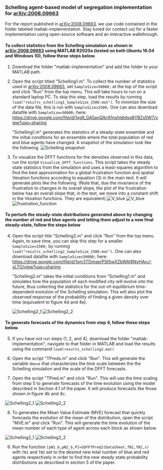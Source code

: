 <!-- # Overview
Here we share code and interactive notebooks that introduce users to the application
of Density-functional Fluctuation Theory (DFFT) to the analysis of residential segregation
through the use of the classic Schelling simulation of residential segregation.

A useful introduction to the application of DFFT onto segregation data is the analysis of simulations with only **two distinct types of agents** shown in the notebook, DFFT_demonstration_Schelling_binary.ipynb, which can be viewed either in a [static online](insert link) version or in an [interactive online](insert link) version. The interactive version allows users to change the parameters of the Schelling simulation to perform their own investigations.

To investigate Schelling models with **three distinct types of agents** (trinary) instead of only two (binary), users can view the "DFFT_demonstration_Schelling_trinary.ipynb" notebook also in a [static](insert link) or [interactive version](insert link). Lastly, if users wish to conduct analysis on the more classic Schelling model where agents move to **vacant sites** instead of switching locations, as was studied in our work [(arXiv:2008.09663)](https://arxiv.org/abs/2008.09663), users can run the "DFFT_demonstration_Schelling_vacancies.ipynb" notebook in either a [static]() or [interactive]() version.

To run simulations on a local machine using Julia, a free open-source language, on a Jupyter notebook users should follow these steps.
1. Download and install [Julia](https://julialang.org/downloads/). This is the language that simulations are written in.
2. Install the necessary additional packages by running the following line of code within a Julia prompt.
3. Steps 1-2 install software needed to run code. To view the interactive notebooks linked above, you must additionally download and install [Jupyter notebook](https://jupyter.readthedocs.io/en/latest/install/notebook-clas  sic.html).
4. Download this repository, open Jupyter (for instance by running `jupyter notebook` from the command prompt), navigate to the downloaded code, and open any of the interactive notebooks. -->

### Schelling agent-based model of segregation implementation for [arXiv:2008.09663](https://arxiv.org/abs/2008.09663)
For the report published in [arXiv:2008.09663](https://arxiv.org/abs/2008.09663), we use code contained in the folder
labeled matlab-implementation. Stay tuned (or contact us) for a faster implementation using open-source software and an interactive walkthrough.

#### To collect statistics from the Schelling simulation as shown in [arXiv:2008.09663](https://arxiv.org/abs/2008.09663) using MATLAB R2020a (tested on both Ubuntu 16.04 and Windows 10), follow these steps below.

1. Download the folder "matlab-implementation" and add the folder to your MATLAB path.
2. Open the script titled "Schelling1.m". To collect the number of statistics used in [arXiv:2008.09663](https://arxiv.org/abs/2008.09663),
set `SampleSize=50000;` at the top of the script and click "Run" from the top menu, This will take hours to run on a standard laptop PC. To skip this step, load the results by running `load("results_schelling1_SampleSize_2500.mat")`. To minimize the size of the data file, this is run with `SampleSize=2500;` One can also download datafile with `SampleSize=50000;` here: https://drive.google.com/file/d/1xg9_GA5avQIbr61nshIdldsq8YBZs5W7/view?usp=sharing 

    "Schelling1.m" generates the statistics of a steady-state ensemble and the initial conditions for an ensemble where the total population of red and blue agents have changed. A snapshot of the simulation look like the following. ![Schelling smapshot](/matlab-implementation/images/Schelling1_1.png)

3. To visualize the DFFT functions for the densities observed in this data, run the script `Visualize_DFFT_functions`. This script takes the steady state statistics from the simulation and uses a least-squares
algorithm to find the best approximation for a global frustration function and spatial Vexation functions according to equation (3) in the main text. It will generate plots like the following. (Note that, due the invariance of the frustration to changes in its overall slope, the plot of the frustration below has an overall slope that, in the text, we move into a constant shift in the Vexation functions. They are equivalent)
![V_blue](/matlab-implementation/images/V_blue.png)
![V_blue](/matlab-implementation/images/V_blue.png)
![frustration_function](/matlab-implementation/images/frustration_function.png)

#### To perturb the steady-state distributions generated above by changing the number of red and blue agents and letting them adjust to a new final steady-state, follow the steps below

4. Open the script title "Schelling2.m" and click "Run" from the top menu. Again, to save time, you can skip this step for a smaller `SampleSize=2500;` by running `load("results_schelling2_SampleSize_2500.mat")`. One can also download datafile with `SampleSize=50000;` here: https://drive.google.com/file/d/1xm3TDmserPSt5wXZbWAI9NyHAnJ-xLTO/view?usp=sharing

    "Schelling2.m" takes the initial conditions from "Schelling1.m" and simulates how the population
    of each modified city will evolve into the future, thus collecting the statistics for the out-of-equilibrium
    time-dependent evolution of the Schelling simulation. This will also plot the observed response of the probability of finding a given density over time (equivalent to figure 4d and 4e).

    ![Schelling2_1](/matlab-implementation/images/Schelling2_1.png)
    ![Schelling2_2](/matlab-implementation/images/Schelling2_2.png)


#### To generate forecasts of the dynamics from step 4, follow these steps below.

5. If you have not run steps (1, 2, and 4), download the folder "matlab-implementation", navigate to that folder in MATLAB and load the results using the command `load(results_schelling2.mat)`

6. Open the script "TPreds.m" and click "Run". This will generate the variable `Omove` that characterizes the time scale between the the Schelling simulation and the scale of the DFFT forecasts.

7. Open the script "TPred.m" and click "Run". This will use the time scaling from step 5 to generate forecasts of the time evolution using the model described in Section 4.1 of the paper. It will produce forecasts like those shown in figure 4b and 4c.

![Schelling2_1](/matlab-implementation/images/Schelling_DFFT_pred1.png)
![Schelling2_2](/matlab-implementation/images/Schelling_DFFT_pred2.png)

8. To generates the Mean Value Estimate (MVE) forecast that quickly forecasts the evolution of the mean of the distribution, open the script "MVE.m" and click "Run". This will generate the time evolution of the mean number of each type of agent across each block as shown below.

![Schelling2_1](/matlab-implementation/images/MVE_blue.png)
![Schelling2_2](/matlab-implementation/images/MVE_red.png)

9. Run the function `[pN1_b,pN2_b,P]=SDFFTPred2(DataSheet,fN1,fN2,s)` with `fN1` and `fN2` set to the desired new total number of blue and red agents respectively in order to find the new steady state probability distributions as described in section 5 of the paper.
